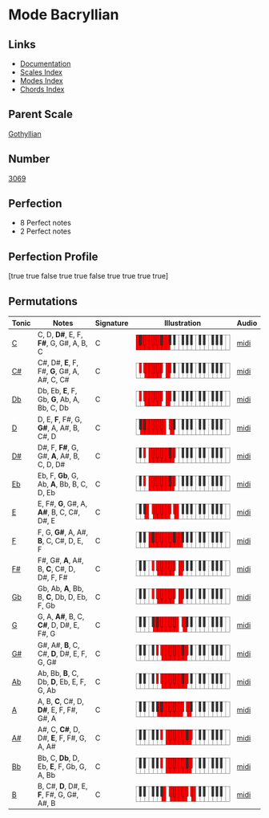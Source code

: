 # Mode Bacryllian

## Links

- [Documentation](index.md)
- [Scales Index](Scales.md)
- [Modes Index](Modes.md)
- [Chords Index](Chords.md)

## Parent Scale

[Gothyllian](ScaleGothyllian.md)

## Number

[3069](https://ianring.com/musictheory/scales/3069)

## Perfection

- 8 Perfect notes
- 2 Perfect notes

## Perfection Profile

[true true false true true false true true true true]

## Permutations

| Tonic | Notes | Signature | Illustration | Audio |
|-------|-------|-----------|--------------|-------|
| [C](ModeCNaturalBacryllian.md) | C, D, **D#**, E, F, **F#**, G, G#, A, B, C | C | ![CNaturalBacryllian](ModeCNaturalBacryllian.png) | [midi](https://github.com/edipermadi/music/blob/main/docs/ModeCNaturalBacryllian.mid?raw=true) |
| [C#](ModeCSharpBacryllian.md) | C#, D#, **E**, F, F#, **G**, G#, A, A#, C, C# | C | ![CSharpBacryllian](ModeCSharpBacryllian.png) | [midi](https://github.com/edipermadi/music/blob/main/docs/ModeCSharpBacryllian.mid?raw=true) |
| [Db](ModeDFlatBacryllian.md) | Db, Eb, **E**, F, Gb, **G**, Ab, A, Bb, C, Db | C | ![DFlatBacryllian](ModeDFlatBacryllian.png) | [midi](https://github.com/edipermadi/music/blob/main/docs/ModeDFlatBacryllian.mid?raw=true) |
| [D](ModeDNaturalBacryllian.md) | D, E, **F**, F#, G, **G#**, A, A#, B, C#, D | C | ![DNaturalBacryllian](ModeDNaturalBacryllian.png) | [midi](https://github.com/edipermadi/music/blob/main/docs/ModeDNaturalBacryllian.mid?raw=true) |
| [D#](ModeDSharpBacryllian.md) | D#, F, **F#**, G, G#, **A**, A#, B, C, D, D# | C | ![DSharpBacryllian](ModeDSharpBacryllian.png) | [midi](https://github.com/edipermadi/music/blob/main/docs/ModeDSharpBacryllian.mid?raw=true) |
| [Eb](ModeEFlatBacryllian.md) | Eb, F, **Gb**, G, Ab, **A**, Bb, B, C, D, Eb | C | ![EFlatBacryllian](ModeEFlatBacryllian.png) | [midi](https://github.com/edipermadi/music/blob/main/docs/ModeEFlatBacryllian.mid?raw=true) |
| [E](ModeENaturalBacryllian.md) | E, F#, **G**, G#, A, **A#**, B, C, C#, D#, E | C | ![ENaturalBacryllian](ModeENaturalBacryllian.png) | [midi](https://github.com/edipermadi/music/blob/main/docs/ModeENaturalBacryllian.mid?raw=true) |
| [F](ModeFNaturalBacryllian.md) | F, G, **G#**, A, A#, **B**, C, C#, D, E, F | C | ![FNaturalBacryllian](ModeFNaturalBacryllian.png) | [midi](https://github.com/edipermadi/music/blob/main/docs/ModeFNaturalBacryllian.mid?raw=true) |
| [F#](ModeFSharpBacryllian.md) | F#, G#, **A**, A#, B, **C**, C#, D, D#, F, F# | C | ![FSharpBacryllian](ModeFSharpBacryllian.png) | [midi](https://github.com/edipermadi/music/blob/main/docs/ModeFSharpBacryllian.mid?raw=true) |
| [Gb](ModeGFlatBacryllian.md) | Gb, Ab, **A**, Bb, B, **C**, Db, D, Eb, F, Gb | C | ![GFlatBacryllian](ModeGFlatBacryllian.png) | [midi](https://github.com/edipermadi/music/blob/main/docs/ModeGFlatBacryllian.mid?raw=true) |
| [G](ModeGNaturalBacryllian.md) | G, A, **A#**, B, C, **C#**, D, D#, E, F#, G | C | ![GNaturalBacryllian](ModeGNaturalBacryllian.png) | [midi](https://github.com/edipermadi/music/blob/main/docs/ModeGNaturalBacryllian.mid?raw=true) |
| [G#](ModeGSharpBacryllian.md) | G#, A#, **B**, C, C#, **D**, D#, E, F, G, G# | C | ![GSharpBacryllian](ModeGSharpBacryllian.png) | [midi](https://github.com/edipermadi/music/blob/main/docs/ModeGSharpBacryllian.mid?raw=true) |
| [Ab](ModeAFlatBacryllian.md) | Ab, Bb, **B**, C, Db, **D**, Eb, E, F, G, Ab | C | ![AFlatBacryllian](ModeAFlatBacryllian.png) | [midi](https://github.com/edipermadi/music/blob/main/docs/ModeAFlatBacryllian.mid?raw=true) |
| [A](ModeANaturalBacryllian.md) | A, B, **C**, C#, D, **D#**, E, F, F#, G#, A | C | ![ANaturalBacryllian](ModeANaturalBacryllian.png) | [midi](https://github.com/edipermadi/music/blob/main/docs/ModeANaturalBacryllian.mid?raw=true) |
| [A#](ModeASharpBacryllian.md) | A#, C, **C#**, D, D#, **E**, F, F#, G, A, A# | C | ![ASharpBacryllian](ModeASharpBacryllian.png) | [midi](https://github.com/edipermadi/music/blob/main/docs/ModeASharpBacryllian.mid?raw=true) |
| [Bb](ModeBFlatBacryllian.md) | Bb, C, **Db**, D, Eb, **E**, F, Gb, G, A, Bb | C | ![BFlatBacryllian](ModeBFlatBacryllian.png) | [midi](https://github.com/edipermadi/music/blob/main/docs/ModeBFlatBacryllian.mid?raw=true) |
| [B](ModeBNaturalBacryllian.md) | B, C#, **D**, D#, E, **F**, F#, G, G#, A#, B | C | ![BNaturalBacryllian](ModeBNaturalBacryllian.png) | [midi](https://github.com/edipermadi/music/blob/main/docs/ModeBNaturalBacryllian.mid?raw=true) |
